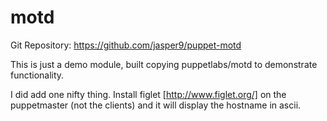 # motd #

Git Repository: https://github.com/jasper9/puppet-motd

This is just a demo module, built copying puppetlabs/motd to demonstrate functionality.

I did add one nifty thing.  Install figlet [http://www.figlet.org/] on the puppetmaster (not the clients) and it will display the hostname in ascii.
